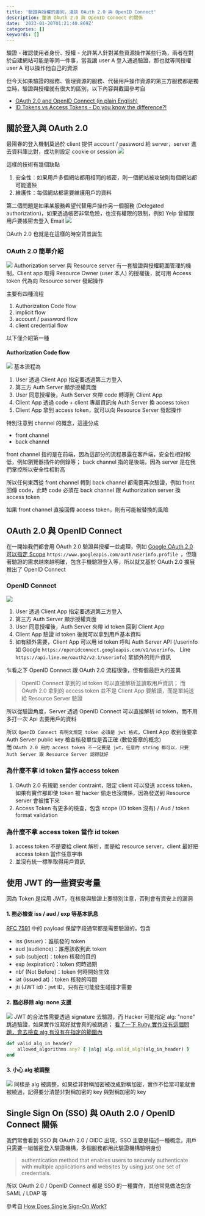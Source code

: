 ```yaml
---
title: '驗證與授權的差別，淺談 OAuth 2.0 與 OpenID Connect'
description: 釐清 OAuth 2.0 與 OpenID Connect 的關係
date: '2023-01-20T01:21:40.869Z'
categories: []
keywords: []
---
```

驗證 - 確認使用者身份、授權 - 允許某人針對某些資源操作某些行為，兩者在對於自建網站可能是等同一件事，當我讓 user A 登入通過驗證，那也就等同授權 user A 可以操作他自己的資源

但今天如果驗證的服務、管理資源的服務、代替用戶操作資源的第三方服務都是獨立時，驗證與授權就有很大的區別，以下內容與截圖參考自
- [OAuth 2.0 and OpenID Connect (in plain English)](https://www.youtube.com/watch?v=996OiexHze0&t=77s) 
- [ID Tokens vs Access Tokens - Do you know the difference?!](https://www.youtube.com/watch?v=M4JIvUIE17c) 

## 關於登入與 OAuth 2.0
最陽春的登入機制莫過於 client 提供 account / password 給 server，server 進去資料庫比對，成功則設定 cookie or session
![](/posts/2023/img/0120/simple_login.png)

這樣的技術有幾個缺點
1. 安全性：如果用戶多個網站都用相同的帳密，則一個網站被攻破則每個網站都可能遭殃
2. 維護性：每個網站都需要維護用戶的資料

第二個問題是如果某服務希望代替用戶操作另一個服務 (Delegated authorization)，如果透過帳密非常危險，也沒有權限的限制，例如 Yelp 曾經跟用戶要帳密去登入 Email
![](/posts/2023/img/0120/old_oauth.png)

OAuth 2.0 也就是在這樣的時空背景誕生
### OAuth 2.0 簡單介紹
![](/posts/2023/img/0120/access-token-scenario.png)
Authorization server 與 Resource server 有一套驗證與授權範圍管理的機制，Client app 取得 Resource Owner (user 本人) 的授權後，就可用 Access token  代為向 Resource server 發起操作

主要有四種流程
1. Authorization Code flow
2. implicit flow
3. account / password flow
4. client credential flow

以下僅介紹第一種
#### Authorization Code flow
![](/posts/2023/img/0120/code_flow.png)
基本流程為
1. User 透過 Client App 指定要透過第三方登入
2. 第三方 Auth Server 顯示授權頁面
3. User 同意授權後，Auth Server 夾帶 code 轉導到 Client App
4. Client App 透過 code + client 專屬資訊向 Auth Server 換 access token
5. Client App 拿到 access token，就可以向 Resource Server 發起操作

特別注意到 channel 的概念，這邊分成
- front channel
- back channel

front channel 指的是在前端，因為這部分的流程暴露在客戶端，安全性相對較低，例如瀏覽器插件的側錄等；
back channel 指的是後端，因為 server 是在我們掌控所以安全性相對高

所以任何東西從 front channel 轉到 back channel 都需要再次驗證，例如 front 回傳 code，此時 code 必須在 back channel 跟 Authorization server 換 access token

如果 front channel 直接回傳 access token，則有可能被替換的風險
## OAuth 2.0 與 OpenID Connect
在一開始我們都會用 OAuth 2.0 驗證與授權一並處理，例如 [Google OAuth 2.0 可以指定 Scope](https://developers.google.com/identity/protocols/oauth2/scopes#oauth2) `https://www.googleapis.com/auth/userinfo.profile	`，但隨著驗證的需求越來越明確，包含手機驗證登入等，所以就又基於 OAuth 2.0 擴展推出了 OpenID Connect

### OpenID Connect
![](/posts/2023/img/0120/id-token-scenario.png)

1. User 透過 Client App 指定要透過第三方登入
2. 第三方 Auth Server 顯示授權頁面
3. User 同意授權後，Auth Server 夾帶 id token 回到 Client App
4. Client App 驗證 id token 後就可以拿到用戶基本資料
5. 如有額外需要，Client App 可以用 id token 呼叫 Auth Server API (/userinfo 如 Google `https://openidconnect.googleapis.com/v1/userinfo`、 Line `https://api.line.me/oauth2/v2.1/userinfo`) 拿額外的用戶資訊 

乍看之下 OpenID Connect 跟 OAuth 2.0 流程很像，但有個最巨大的差異
> OpenID Connect 拿到的 id token 可以直接解析並讀取用戶資訊；
> 而 OAuth 2.0 拿到的 access token 並不是 Client App 要解讀，而是單純送給 Resource Server 驗證

所以從驗證角度，Server 透過 OpenID Connect 可以直接解析 id token，而不用多打一次 Api 去要用戶的資料

所以 `OpenID Connect 有明文規定 token 必須是 jwt 格式`，Client App 收到後要拿 Auth Server public key 檢查核發單位是否正確 (數位簽章的概念)  
而 `OAuth 2.0 用的 access token 不一定要是 jwt，任意的 string 都可以，只要 Auth Server 跟 Resource Server 認得就好`  

### 為什麼不拿 id token 當作 access token
1. OAuth 2.0 有規範 sender contraint，限定 client 可以發送 access token，如果有實作那即使 token 被 hacker 偷走也沒關係，因為發送到 Resource server 會被擋下來
2. Access Token 有更多的檢查，包含 scope (ID token 沒有) / Aud / token format validation

### 為什麼不拿 access token 當作 id token
1. access token 不是要給 client 解析，而是給 resource server，client 最好把 access token 當作任意字串
2. 並沒有統一標準取得用戶資訊

## 使用 JWT 的一些資安考量
因為 Token 是採用 JWT，在核發與驗證上要特別注意，否則會有資安上的漏洞
#### 1. 務必檢查 iss / aud / exp 等基本訊息
[RFC 7591](https://www.rfc-editor.org/rfc/rfc7519#section-4) 中的 payload 保留字段通常都是需要驗證的，包含
- iss (issuer)：誰核發的 token
- aud (audience)：誰應該收到此 token
- sub (subject)：token 核發的目的
- exp (expiration)：token 何時過期
- nbf (Not Before)：token 何時開始生效
- iat (issued at)：token 核發的時間
- jti (JWT id)：jwt ID，只有在可能發生碰撞才需要
#### 2. 務必移除 alg: none 支援
![](/posts/2023/img/0120/algo_none_atk.png)
JWT 的合法性需要透過 signature 去驗證，而 Hacker 可能指定 alg: "none" 跳過驗證，如果實作沒寫好就會真的被跳過；
[看了一下 Ruby 實作沒有這個問題，會去檢查 alg 有沒有在指定的範圍內](https://github.com/jwt/ruby-jwt/blob/d795d5fc6e6893542df3cbf484fe8be3b3ffac78/lib/jwt/decode.rb#L54)
```rb
def valid_alg_in_header?
    allowed_algorithms.any? { |alg| alg.valid_alg?(alg_in_header) }
end
```
#### 3. 小心 alg 被調整
![](/posts/2023/img/0120/replace_atk.png)
同樣是 alg 被調整，如果從非對稱加密被改成對稱加密，實作不恰當可能就會被繞過，記得要分清楚非對稱加密的 key 與對稱加密的 key

## Single Sign On (SSO) 與 OAuth 2.0 / OpenID Connect 關係
我們常會看到 SSO 與 OAuth 2.0 / OIDC 出現，SSO 主要是描述一種概念，用戶只需要一組帳密登入驗證機構，多個服務都用此驗證機構驗明身份
> authentication method that enables users to securely authenticate with multiple applications and websites by using just one set of credentials.

所以 OAuth 2.0 / OpenID Connect 都是 SSO 的一種實作，其他常見做法包含 SAML / LDAP 等

參考自 [How Does Single Sign-On Work?](https://www.onelogin.com/learn/how-single-sign-on-works)
